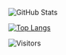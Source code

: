 
![GitHub Stats](https://github-readme-stats.vercel.app/api?username=Dim1xs&theme=radical) 

[![Top Langs](https://github-readme-stats.vercel.app/api/top-langs/?username=Dim1xs&layout=donut)](https://github.com/anuraghazra/github-readme-stats)

<img alt="Visitors" src="https://visitor-badge.laobi.icu/badge?page_id=${your.username}"/>
